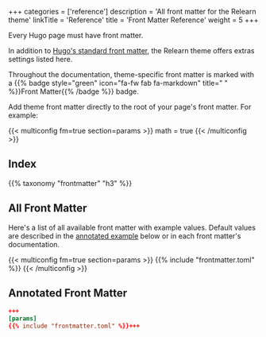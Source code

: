 +++
categories = ['reference']
description = 'All front matter for the Relearn theme'
linkTitle = 'Reference'
title = 'Front Matter Reference'
weight = 5
+++

Every Hugo page must have front matter.

In addition to [Hugo's standard front matter](https://gohugo.io/content-management/front-matter/#fields), the Relearn theme offers extras settings listed here.

Throughout the documentation, theme-specific front matter is marked with a {{% badge style="green" icon="fa-fw fab fa-markdown" title=" " %}}Front Matter{{% /badge %}} badge.

Add theme front matter directly to the root of your page's front matter. For example:

{{< multiconfig fm=true section=params >}}
math = true
{{< /multiconfig >}}

## Index

{{% taxonomy "frontmatter" "h3" %}}

## All Front Matter

Here's a list of all available front matter with example values.  Default values are described in the [annotated example](#annotated-front-matter) below or in each front matter's documentation.

{{< multiconfig fm=true section=params >}}
{{% include "frontmatter.toml" %}}
{{< /multiconfig >}}

## Annotated Front Matter

````toml {title="toml"}
+++
[params]
{{% include "frontmatter.toml" %}}+++
````
